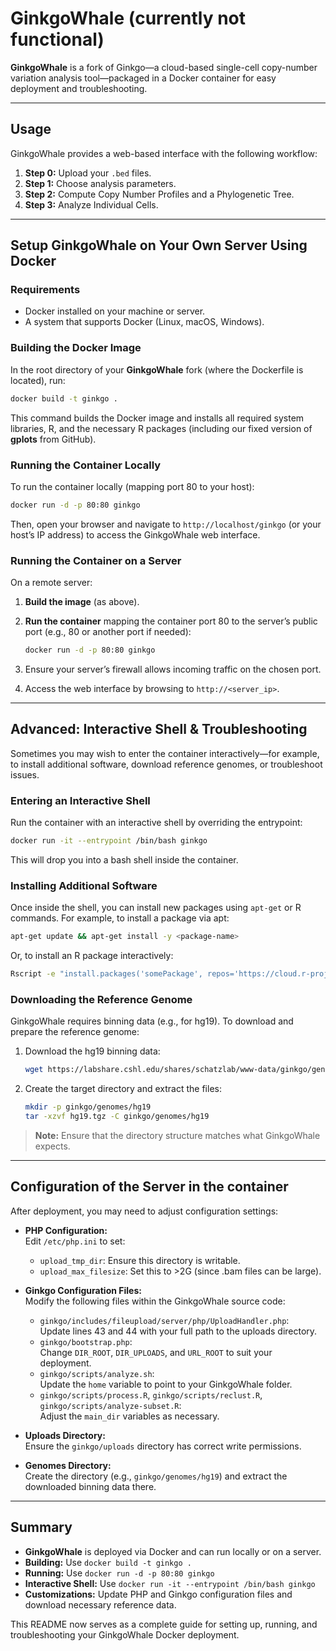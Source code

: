 
# GinkgoWhale (currently not functional)

**GinkgoWhale** is a fork of Ginkgo—a cloud-based single-cell copy-number variation analysis tool—packaged in a Docker container for easy deployment and troubleshooting.

---

## Usage

GinkgoWhale provides a web-based interface with the following workflow:
1. **Step 0:** Upload your `.bed` files.
2. **Step 1:** Choose analysis parameters.
3. **Step 2:** Compute Copy Number Profiles and a Phylogenetic Tree.
4. **Step 3:** Analyze Individual Cells.

---

## Setup GinkgoWhale on Your Own Server Using Docker

### Requirements

- Docker installed on your machine or server.
- A system that supports Docker (Linux, macOS, Windows).

### Building the Docker Image

In the root directory of your **GinkgoWhale** fork (where the Dockerfile is located), run:

```bash
docker build -t ginkgo .
```

This command builds the Docker image and installs all required system libraries, R, and the necessary R packages (including our fixed version of **gplots** from GitHub).

### Running the Container Locally

To run the container locally (mapping port 80 to your host):

```bash
docker run -d -p 80:80 ginkgo
```

Then, open your browser and navigate to `http://localhost/ginkgo` (or your host’s IP address) to access the GinkgoWhale web interface.

### Running the Container on a Server

On a remote server:
1. **Build the image** (as above).
2. **Run the container** mapping the container port 80 to the server’s public port (e.g., 80 or another port if needed):

   ```bash
   docker run -d -p 80:80 ginkgo
   ```

3. Ensure your server’s firewall allows incoming traffic on the chosen port.
4. Access the web interface by browsing to `http://<server_ip>`.

---

## Advanced: Interactive Shell & Troubleshooting

Sometimes you may wish to enter the container interactively—for example, to install additional software, download reference genomes, or troubleshoot issues.

### Entering an Interactive Shell

Run the container with an interactive shell by overriding the entrypoint:

```bash
docker run -it --entrypoint /bin/bash ginkgo
```

This will drop you into a bash shell inside the container.

### Installing Additional Software

Once inside the shell, you can install new packages using `apt-get` or R commands. For example, to install a package via apt:

```bash
apt-get update && apt-get install -y <package-name>
```

Or, to install an R package interactively:

```bash
Rscript -e "install.packages('somePackage', repos='https://cloud.r-project.org')"
```

### Downloading the Reference Genome

GinkgoWhale requires binning data (e.g., for hg19). To download and prepare the reference genome:

1. Download the hg19 binning data:

   ```bash
   wget https://labshare.cshl.edu/shares/schatzlab/www-data/ginkgo/genomes/hg19.tgz
   ```

2. Create the target directory and extract the files:

   ```bash
   mkdir -p ginkgo/genomes/hg19
   tar -xzvf hg19.tgz -C ginkgo/genomes/hg19
   ```

> **Note:** Ensure that the directory structure matches what GinkgoWhale expects.

---

## Configuration of the Server in the container

After deployment, you may need to adjust configuration settings:

- **PHP Configuration:**  
  Edit `/etc/php.ini` to set:
  - `upload_tmp_dir`: Ensure this directory is writable.
  - `upload_max_filesize`: Set this to >2G (since .bam files can be large).

- **Ginkgo Configuration Files:**  
  Modify the following files within the GinkgoWhale source code:
  - `ginkgo/includes/fileupload/server/php/UploadHandler.php`:  
    Update lines 43 and 44 with your full path to the uploads directory.
  - `ginkgo/bootstrap.php`:  
    Change `DIR_ROOT`, `DIR_UPLOADS`, and `URL_ROOT` to suit your deployment.
  - `ginkgo/scripts/analyze.sh`:  
    Update the `home` variable to point to your GinkgoWhale folder.
  - `ginkgo/scripts/process.R`, `ginkgo/scripts/reclust.R`, `ginkgo/scripts/analyze-subset.R`:  
    Adjust the `main_dir` variables as necessary.
- **Uploads Directory:**  
  Ensure the `ginkgo/uploads` directory has correct write permissions.

- **Genomes Directory:**  
  Create the directory (e.g., `ginkgo/genomes/hg19`) and extract the downloaded binning data there.

---

## Summary

- **GinkgoWhale** is deployed via Docker and can run locally or on a server.
- **Building:** Use `docker build -t ginkgo .`
- **Running:** Use `docker run -d -p 80:80 ginkgo`
- **Interactive Shell:** Use `docker run -it --entrypoint /bin/bash ginkgo`
- **Customizations:** Update PHP and Ginkgo configuration files and download necessary reference data.

This README now serves as a complete guide for setting up, running, and troubleshooting your GinkgoWhale Docker deployment.

